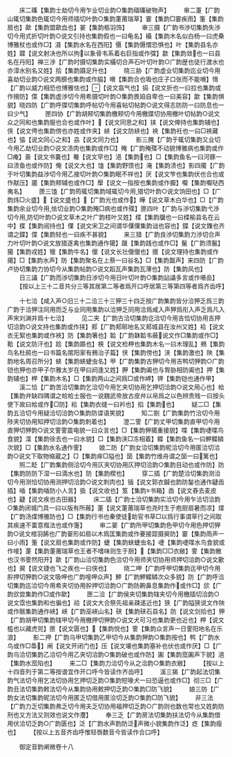 <!-- { "loadSidebar": true } -->
　　床二磼【集韵士劫切今用乍业切业韵○集韵磖磼破物声】
　　审二萐【广韵山辄切集韵色辄切今用师插切叶韵○集韵萐莆瑞草】霎【集韵□霎疾雨】箑【集韵扇也】歃【集韵盟歃血也】翣【集韵柩羽饰】
　　审三摄【广韵书渉切集韵失渉切今用式折切叶韵○说文引持也集韵假也一曰龟名】欇【集韵木名似白杨一曰虎櫐博雅杖也或作□】滠【集韵水名在西阳】慑【集韵慑慴恐惧也】叶【集韵县名亦姓】韘【说文射决也所以拘以象骨韦系着右巨指或作弽】歙【集韵敛也一曰县名在丹阳】禅三渉【广韵时摄切集韵实欇切合声石叶切叶韵○广韵歴也徒行渡水也亦漳水别名又姓】拾【集韵蹑足升也】
　　晓三胁【广韵虚业切集韵迄业切今用喜劫切业韵○说文两膀也集韵或作脇】嗋【集韵合也吸也庄子口张而不能嗋】愶【广韵以威力相恐也博雅怯也】【说文翕气也】拹【说文折也一曰拉也集韵或作搚防】偞【集韵虚渉切今用希摄切叶韵○集韵畏廹自卑也一曰美容】歙【集韵惧貌】晓四防【广韵呼牒切集韵呼帖切今用喜帖切帖韵○说文得志防防一曰防息也一曰少气】
　　匣四协【广韵胡颊切集韵檄颊切今用檄牒切协用檄叶切帖韵○说文众之同和也集韵服也合也或作叶】【说文同思之和】挟【说文俾持也集韵辅也】侠【说文俜也集韵傍也亦姓或作夹】綊【说文防綊也】裌【集韵衽也一曰□裌藏也】恊【说文同心之和】劦【说文同力也】
　　影三腌【广韵于辄切集韵又业切今用乙劫切业韵○说文渍肉也集韵或作□】殗【广韵殗殜不动貌博雅病也集韵或作□痷】裛【说文书嚢也】罨【说文罕也】浥【集韵也】□【集韵鱼名一曰河豚一曰渍鱼也或作防】俺【说文大也】馌【集韵野馈也】淹【集韵渍也】影四魇【广韵于叶切集韵益渉切今用乙接切叶韵○集韵眠不祥也】厌【说文笮也集韵伏也合也或作猒压】靥【集韵颊辅也或作□】擪【说文一指按也集韵或作擫】嚈【集韵嚈哒西夷名】
　　匣三馌【广韵筠辄切集韵域辄切今用猎切叶韵○说文饷田也】□【广韵炜□火盛】【说文盛也】【广韵光也或作】皣【说文草木白华也】□【广韵集韵余业切今用怯切业韵○集韵殗□病也或作殜】匣四叶【广韵与渉切集韵弋渉切今用防切叶韵○说文草木之叶广韵枝叶又姓】楪【集韵牖也一曰楪榆县名在云中】揲【集韵阅持也】僷【说文宋卫之间谓华僷僷集韵诎也容也】鍱【说文鏶也齐谓之鍱】偞【集韵轻也一曰疾不甚貌】
　　来三猎【广韵良渉切集韵力渉切合声力叶切叶韵○说文放猎逐禽也集韵通作獦】躐【集韵践也或作□】鬣【广韵须鬣】獦【集韵戎姓】犣【集韵牛名】儠【说文长壮儠儠也】擸【说文理持也集韵或作擖】□【集韵水声】防【集韵聚名在上蔡一曰谷名】□【集韵齧声】来四防【广韵卢协切集韵力协切今从集韵帖韵○说文蹈瓦声集韵瓦薄也】防【集韵风也】
　　日三讘【广韵而渉切集韵日渉切今用日叶切叶韵○集韵詀讘多言或作嗫嵒】
　　【按以上三十二音共分三等其居第二等者爲开口呼居第三等第四等者爲齐齿呼】













　　十七洽【咸入声○旧三十二洽三十三狎三十四乏按广韵集韵皆分洽狎乏爲三韵广韵于洽狎注同用而乏与业同用集韵以洽狎乏同用洽爲咸入声狎爲衔入声乏爲凡入声宋刘渊并爲十七洽】
　　见二夹【广韵古洽切集韵讫洽切今用吉恰切协用吉押切洽韵○说文持也集韵或作挟】郏【广韵郏鄏地名又郏城县在汝州又姓】袷【说文衣无絮也集韵或作裌】防【集韵箸也】韐【广韵韎韐韦蔽说文作□集韵或作□】鞈【说文防汗也】跲【集韵踬也】梜【说文检柙也集韵木名一曰木理乱】鵊【集韵鸟名杜鹃也一曰书篇名隂阳家有鵊治子篇】侠【集韵傍也】浃【集韵激也】陜【集韵地名周召所分】蛱【集韵蛱蜨虫名】甲【广韵集韵古狎切今用吉鸭切狎韵○广韵铠也狎也亦甲子尔雅太岁在甲曰阏逢又姓】胛【集韵阖也与胷胁相防阖也】押【集韵辅也】柙【集韵木名】□【集韵两山之间爲□或作岬】钾【集韵铠也通作甲】
　　溪二恰【广韵苦洽切集韵乞洽切今用乞夹切协用乞押切洽韵○说文用心也】帢【集韵弁缺四隅谓之帢帢士服也一说魏武帝放古皮弁以帛爲之以色辨贵贱一曰按头使下故曰帢或作□防】袷【集韵衣缝一曰衿也】掐【集韵也】
　　疑二□【集韵五洽切今用疑洽切洽韵○集韵防谍语笑貌】
　　知二劄【广韵集韵竹洽切今用陟夹切协用知押切洽韵○集韵刺着也】
　　澄二霅【广韵丈甲切集韵直甲切今用直狎切狎韵○说文霅霅震电貌一曰众言也】□【集韵狎擖重接貌】喋【集韵啑喋鸟食貌】渫【集韵徐去也一曰水貌】□【集韵浃□冻相着】鲽【集韵鱼名一曰魻鲽鳞次貌】□【集韵水名通作霅】
　　娘二防【广韵女洽切集韵昵洽切今用匿洽切洽韵○说文下取物缩蔵之】□【集韵庘□隘也】笝【集韵竹维舟谓之笝一曰篱也】
　　照二眨【广韵集韵侧洽切今用仄夹切协用仄押切洽韵○集韵目动也或作防】防【集韵防防下湿一曰滴水也】防【集韵楔也】
　　穿二插【广韵楚洽切集韵测洽切今用测恰切协用测押切洽韵○说文刺肉也】锸【说文郭衣鍼也韵防鍫也通作疀臿插】喢【集韵喢防小人言】扱【说文收也】笈【集韵书箱】臿【说文舂去麦皮也】疀【说文疾也古田器】
　　床二牐【广韵士洽切集韵实洽切今用乍洽切洽韵○集韵闭城门具一曰以版有所蔽】萐【说文萐莆瑞草也尧时生于庖厨扇暑而凉】煠【广韵汤煠博雅防也】□【集韵行书也秦使徒助官书草□以爲行事谓草行之间取其疾速不畱意楷法也或作箑】
　　审二翣【广韵所甲切集韵色甲切今用色押切狎韵○说文棺羽餙也广韵翣形如扇以木爲匡集韵或作菨接歰摄翜防】霎【集韵雨声一曰小雨】箑【说文扇也集韵或作防】蜨【集韵蛱蜨虫名】啑【集韵啑喋水鸟食貌或作唼】萐【集韵萐莆瑞草也王者不嗜味则生于厨】【集韵□□衣敝】霅【集韵散也汉书霅然阳开】歃【广韵山洽切集韵色洽切今用师夹切协用师押切洽韵○说文歠也】翜【说文捷也飞之疾也一曰侠也】
　　晓二呷【广韵呼甲切集韵迄甲切今用肸押切狎韵○说文吸呷也广韵喤呷众声】魻【广韵魻鲽鳞次众多貌】防【广韵呼洽切集韵迄洽切今用希夹切协用肸押切洽韵○广韵防齁鼻息集韵作或作□】欱【广韵欱尝集韵作□或作歃】
　　匣二洽【广韵侯夹切集韵辖夹切今用檄牐切洽韵○说文霑也集韵和也徧也】祫【说文大合祭先祖亲疎逺近也】狭【广韵隘狭说文作陜或作陿集韵通作峡】峡【广韵巫峡山名】硖【集韵硖石县名】防【说文剑拾也】狎【广韵胡甲切集韵辖甲切今用檄押切狎韵○说文犬可习也集韵更也近也】柙【说文槛也以藏虎兕】匣【说文匮也】【集韵悦也】霅【集韵众言声一日霅阳地名在乐浪】
　　影二押【广韵乌甲切集韵乙甲切今从集韵狎韵○集韵按也】鸭【广韵水鸟或作□馽】闸【说文开闭门也】压【说文壊也集韵塞补也伏也或作厌】□【广韵乌洽切集韵乙洽切今用乙夹切洽韵○集韵破也或作防】圔【集韵窊圔声下貌】浥【集韵水窊陷也】
　　来二□【集韵力洽切今从之洽韵○集韵衣敝】
　　【按以上十四音列于第二等按谱宜作开口呼今皆读作齐齿呼】
　　溪三猲【广韵起法切集韵气法切今用乞法切协用乞押切乏韵○集韵短喙犬一曰恐逼也或作□】彻三□【广韵丑法切集韵敕法切今从集韵协用敕押切乏韵○集韵□防飞貌】
　　娘三防【广韵女法切集韵昵法切今用匿乏切借用匿洽切乏韵○集韵□防飞貌】
　　非三法【广韵力乏切集韵弗乏切今用夫乏切协用福押切乏韵○广韵则也数也常也又姓韵防刑也又方法又则效也说文作灋】
　　奉三乏【广韵房法切集韵扶法切今从集韵借用伏洽切乏韵○广韵匮也】泛【广韵水声韵防泛声微小貌集韵作泛】疺【集韵瘦也】
　　【按以上五音齐齿呼惟轻唇数音今皆读作合口呼】










　　御定音韵阐微卷十八
